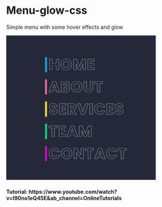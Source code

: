 # Menu-glow-css
Simple menu with some hover effects and glow

<img src="CSS Creative Menu/gifs/Menu glow.gif" style="width: 400px"> 

<h4>Tutorial: https://www.youtube.com/watch?v=I90no1eQ45E&ab_channel=OnlineTutorials</h4>
